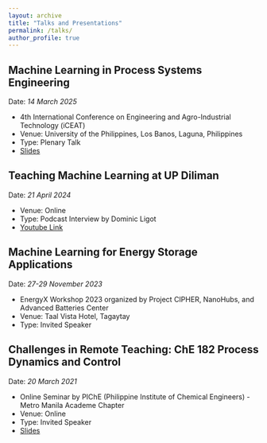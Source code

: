 ```yaml
---
layout: archive
title: "Talks and Presentations"
permalink: /talks/
author_profile: true
---
```


## Machine Learning in Process Systems Engineering
Date: *14 March 2025*
* 4th International Conference on Engineering and Agro-Industrial Technology (iCEAT)
* Venue: University of the Philippines, Los Banos, Laguna, Philippines
* Type: Plenary Talk
* [Slides](https://www.dropbox.com/scl/fi/ieb1v5l8txvt9awpod0is/AI-ML-in-PSEL-iCEAT-Plenary-Talk.pdf?rlkey=lk6pzlleiu75d0qpb1mox7yej&st=7zsmb100&dl=0)

## Teaching Machine Learning at UP Diliman
Date: *21 April 2024*
* Venue: Online
* Type: Podcast Interview by Dominic Ligot
* [Youtube Link](https://www.youtube.com/watch?v=MUkCjczgRvc)

## Machine Learning for Energy Storage Applications
Date: *27-29 November 2023*
* EnergyX Workshop 2023 organized by Project CIPHER, NanoHubs, and Advanced Batteries Center
* Venue: Taal Vista Hotel, Tagaytay
* Type: Invited Speaker

## Challenges in Remote Teaching: ChE 182 Process Dynamics and Control
Date: *20 March 2021*
* Online Seminar by PIChE (Philippine Institute of Chemical Engineers) - Metro Manila Academe Chapter
* Venue: Online
* Type: Invited Speaker
* [Slides](https://www.dropbox.com/scl/fi/3yxvz2vyz33nkhda2huh9/Course-Pack-Demo-PIChE-MMAC.pdf?rlkey=0ril55cwcc2907k0wuaens5zc&st=a9yehldu&dl=0)
